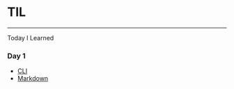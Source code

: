 # TIL
---
Today I Learned

### Day 1
- [CLI](https://github.com/LimSB-dev/TIL/blob/master/Day_1.md#cli)
- [Markdown](https://github.com/LimSB-dev/TIL/blob/master/Day_1.md#markdown)
